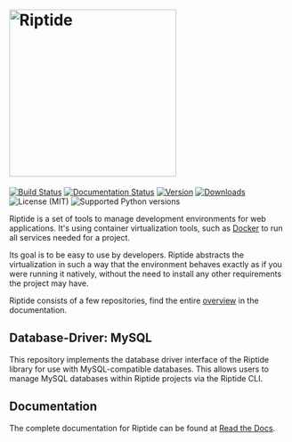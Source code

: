 <h1>
<picture>
  <source media="(prefers-color-scheme: dark)" srcset="https://riptide-docs.readthedocs.io/en/latest/_images/logo_dark.png">
  <img alt="Riptide" src="https://riptide-docs.readthedocs.io/en/latest/_images/logo.png" width="300">
</picture>
</h1>

[<img src="https://img.shields.io/github/actions/workflow/status/theCapypara/riptide-db-mysql/build.yml" alt="Build Status">](https://github.com/theCapypara/riptide-db-mysql/actions)
[<img src="https://readthedocs.org/projects/riptide-docs/badge/?version=latest" alt="Documentation Status">](https://riptide-docs.readthedocs.io/en/latest/)
[<img src="https://img.shields.io/pypi/v/riptide-db-mysql" alt="Version">](https://pypi.org/project/riptide-db-mysql/)
[<img src="https://img.shields.io/pypi/dm/riptide-db-mysql" alt="Downloads">](https://pypi.org/project/riptide-db-mysql/)
<img src="https://img.shields.io/pypi/l/riptide-db-mysql" alt="License (MIT)">
<img src="https://img.shields.io/pypi/pyversions/riptide-db-mysql" alt="Supported Python versions">

Riptide is a set of tools to manage development environments for web applications.
It's using container virtualization tools, such as [Docker](https://www.docker.com/)
to run all services needed for a project.

Its goal is to be easy to use by developers.
Riptide abstracts the virtualization in such a way that the environment behaves exactly
as if you were running it natively, without the need to install any other requirements
the project may have.

Riptide consists of a few repositories, find the
entire [overview](https://riptide-docs.readthedocs.io/en/latest/development.html) in the documentation.

## Database-Driver: MySQL

This repository implements the database driver interface of the Riptide library for use
with MySQL-compatible databases. This allows users to manage MySQL databases within
Riptide projects via the Riptide CLI.

## Documentation

The complete documentation for Riptide can be found at [Read the Docs](https://riptide-docs.readthedocs.io/en/latest/).
